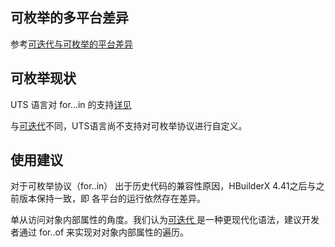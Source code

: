 ## 可枚举的多平台差异

参考[可迭代与可枚举的平台差异](./enumerability_iterable.md)

## 可枚举现状

UTS 语言对 for...in 的支持[详见](https://doc.dcloud.net.cn/uni-app-x/uts/control.html#for-in)

与[可迭代](./iterable.md)不同，UTS语言尚不支持对可枚举协议进行自定义。

## 使用建议

对于可枚举协议（for..in） 出于历史代码的兼容性原因，HBuilderX 4.41之后与之前版本保持一致，即 各平台的运行依然存在差异。

单从访问对象内部属性的角度。我们认为[可迭代 ](./iterable.md) 是一种更现代化语法，建议开发者通过 for..of 来实现对对象内部属性的遍历。

